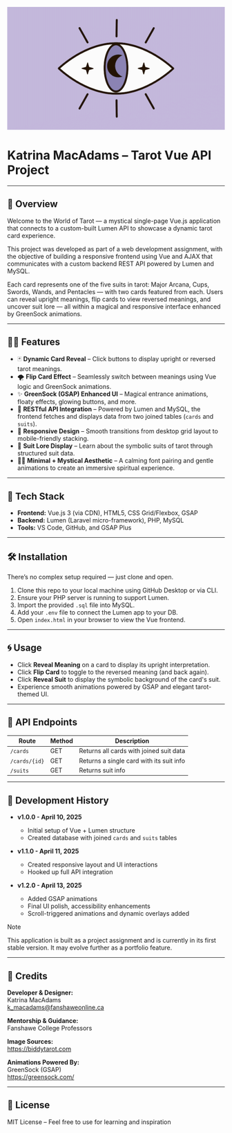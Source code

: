 ![Tarot Logo](images/tarot.gif)

# Katrina MacAdams – Tarot Vue API Project  
---

## 🔮 Overview

Welcome to the World of Tarot — a mystical single-page Vue.js application that connects to a custom-built Lumen API to showcase a dynamic tarot card experience.

This project was developed as part of a web development assignment, with the objective of building a responsive frontend using Vue and AJAX that communicates with a custom backend REST API powered by Lumen and MySQL.

Each card represents one of the five suits in tarot: Major Arcana, Cups, Swords, Wands, and Pentacles — with two cards featured from each. Users can reveal upright meanings, flip cards to view reversed meanings, and uncover suit lore — all within a magical and responsive interface enhanced by GreenSock animations.

---

## 🧙‍♀️ Features

- 🃏 **Dynamic Card Reveal** – Click buttons to display upright or reversed tarot meanings.
- 🌪 **Flip Card Effect** – Seamlessly switch between meanings using Vue logic and GreenSock animations.
- ✨ **GreenSock (GSAP) Enhanced UI** – Magical entrance animations, floaty effects, glowing buttons, and more.
- 🔗 **RESTful API Integration** – Powered by Lumen and MySQL, the frontend fetches and displays data from two joined tables (`cards` and `suits`).
- 📱 **Responsive Design** – Smooth transitions from desktop grid layout to mobile-friendly stacking.
- 🌙 **Suit Lore Display** – Learn about the symbolic suits of tarot through structured suit data.
- 🧘‍♀️ **Minimal + Mystical Aesthetic** – A calming font pairing and gentle animations to create an immersive spiritual experience.

---

## 🧰 Tech Stack

- **Frontend:** Vue.js 3 (via CDN), HTML5, CSS Grid/Flexbox, GSAP
- **Backend:** Lumen (Laravel micro-framework), PHP, MySQL
- **Tools:** VS Code, GitHub, and GSAP Plus

---

## 🛠 Installation

There’s no complex setup required — just clone and open.

1. Clone this repo to your local machine using GitHub Desktop or via CLI.
2. Ensure your PHP server is running to support Lumen.
3. Import the provided `.sql` file into MySQL.
4. Add your `.env` file to connect the Lumen app to your DB.
5. Open `index.html` in your browser to view the Vue frontend.

---

## 🌀 Usage

- Click **Reveal Meaning** on a card to display its upright interpretation.
- Click **Flip Card** to toggle to the reversed meaning (and back again).
- Click **Reveal Suit** to display the symbolic background of the card's suit.
- Experience smooth animations powered by GSAP and elegant tarot-themed UI.

---

## 📜 API Endpoints

| Route           | Method | Description                                 |
|----------------|--------|---------------------------------------------|
| `/cards`       | GET    | Returns all cards with joined suit data     |
| `/cards/{id}`  | GET    | Returns a single card with its suit info    |
| `/suits`  | GET         | Returns suit info                           |

---

## 🧪 Development History

- **v1.0.0 - April 10, 2025**
    - Initial setup of Vue + Lumen structure
    - Created database with joined `cards` and `suits` tables

- **v1.1.0 - April 11, 2025**
    - Created responsive layout and UI interactions
    - Hooked up full API integration

- **v1.2.0 - April 13, 2025**

  - Added GSAP animations
  - Final UI polish, accessibility enhancements
   - Scroll-triggered animations and dynamic overlays added

> [!NOTE]
> This application is built as a project assignment and is currently in its first stable version. It may evolve further as a portfolio feature.

---

## 💖 Credits

**Developer & Designer:**  
Katrina MacAdams  
k_macadams@fanshaweonline.ca

**Mentorship & Guidance:**  
Fanshawe College Professors

**Image Sources:**   
https://biddytarot.com

**Animations Powered By:**  
GreenSock (GSAP)  
https://greensock.com/

---

## 📄 License

MIT License – Feel free to use for learning and inspiration